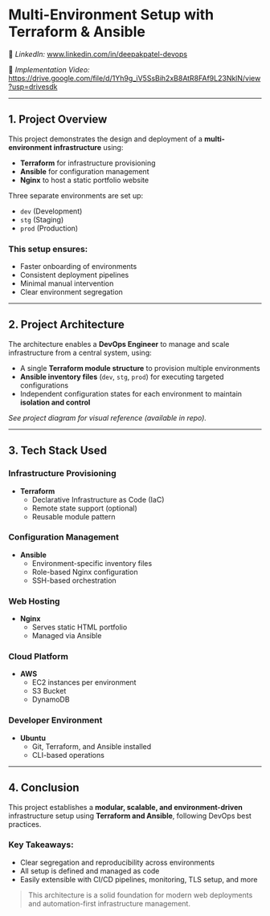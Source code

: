#  Multi-Environment Setup with Terraform & Ansible

🔗 *LinkedIn:* www.linkedin.com/in/deepakpatel-devops

🔗 *Implementation Video:* https://drive.google.com/file/d/1Yh9g_iV5SsBih2xB8AtR8FAf9L23NklN/view?usp=drivesdk

---

##  1. Project Overview

This project demonstrates the design and deployment of a **multi-environment infrastructure** using:

- **Terraform** for infrastructure provisioning
- **Ansible** for configuration management  
- **Nginx** to host a static portfolio website

Three separate environments are set up:
- `dev` (Development)
- `stg` (Staging)
- `prod` (Production)

###  This setup ensures:
-  Faster onboarding of environments  
-  Consistent deployment pipelines  
-  Minimal manual intervention  
-  Clear environment segregation  

---

##  2. Project Architecture

The architecture enables a **DevOps Engineer** to manage and scale infrastructure from a central system, using:

- A single **Terraform module structure** to provision multiple environments  
- **Ansible inventory files** (`dev`, `stg`, `prod`) for executing targeted configurations  
- Independent configuration states for each environment to maintain **isolation and control**

 *See project diagram for visual reference (available in repo).*

---

##  3. Tech Stack Used

###  Infrastructure Provisioning
- **Terraform**
  - Declarative Infrastructure as Code (IaC)
  - Remote state support (optional)
  - Reusable module pattern

###  Configuration Management
- **Ansible**
  - Environment-specific inventory files
  - Role-based Nginx configuration
  - SSH-based orchestration

###  Web Hosting
- **Nginx**
  - Serves static HTML portfolio
  - Managed via Ansible

###  Cloud Platform
- **AWS**
  - EC2 instances per environment
  - S3 Bucket
  - DynamoDB

###  Developer Environment
- **Ubuntu**
  - Git, Terraform, and Ansible installed
  - CLI-based operations

---

##  4. Conclusion

This project establishes a **modular, scalable, and environment-driven** infrastructure setup using **Terraform and Ansible**, following DevOps best practices.

### Key Takeaways:
- Clear segregation and reproducibility across environments  
- All setup is defined and managed as code  
- Easily extensible with CI/CD pipelines, monitoring, TLS setup, and more

> This architecture is a solid foundation for modern web deployments and automation-first infrastructure management.
